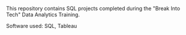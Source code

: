 This repository contains SQL projects completed during the "Break Into Tech" Data Analytics Training.

Software used: SQL, Tableau
